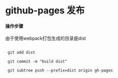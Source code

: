 # github-pages 发布

#### 操作步骤

由于使用webpack打包生成的目录是dist

```shell

 git add dist
 
 git commit -m "build dist"
 
 git subtree push --prefix=dist origin gh-pages

```

